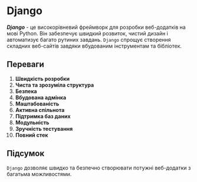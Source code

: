 # Django

***Django*** - це високорівневий фреймворк для розробки веб-додатків на мові Python. Він забезпечує швидкий розвиток, чистий дизайн і автоматизує багато рутиних завдань. `Django` спрощує створення складних веб-сайтів завдяки вбудованим інструментам та бібліотек.

## Переваги
1. **Швидкість розробки**
2. **Чиста та зрозуміла структура**
3. **Безпека**
4. **Вбудована адмінка**
5. **Маштабованість**
6. **Активна спільнота**
7. **Підтримка баз даних**
8. **Модульність**
9. **Зручність тестування**
10. **Повний стек**

## Підсумок
`Django` дозволяє швидко та безпечно створювати потужні веб-додатки з багатьма можливостями.


